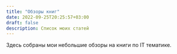 ```yaml
---
title: "Обзоры книг"
date: 2022-09-25T20:25:57+03:00
draft: false
description: Список моих статей
---
```


Здесь собраны мои небольшие обзоры на книги по IT тематике.